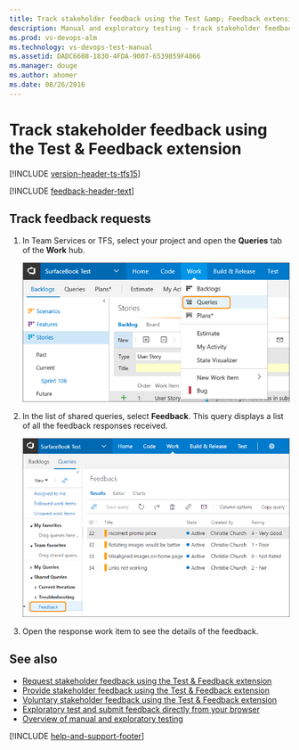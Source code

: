 ```yaml
---
title: Track stakeholder feedback using the Test &amp; Feedback extension
description: Manual and exploratory testing - track stakeholder feedback in Visual Studio Team Services (VSTS) or Team Foundation Server (TFS) using the Exploratory Testing browser extension
ms.prod: vs-devops-alm
ms.technology: vs-devops-test-manual
ms.assetid: DADC6608-1830-4FDA-9007-6539859F4866
ms.manager: douge
ms.author: ahomer
ms.date: 08/26/2016
---
```


# Track stakeholder feedback using the Test &amp; Feedback extension
 
[!INCLUDE [version-header-ts-tfs15](../_shared/version-header-ts-tfs15.md)] 

[!INCLUDE [feedback-header-text](_shared/feedback-header-text.md)] 

<a name="track"></a>
## Track feedback requests

1. In Team Services or TFS, select your project and open 
   the **Queries** tab of the **Work** hub.

   ![Opening the Queries tab of the Work hub](_img/track-stakeholder-feedback/track-stakeholder-feedback-30.png)

1. In the list of shared queries, select **Feedback**. 
   This query displays a list of all the feedback responses received.

   ![Viewing the feedback responses](_img/track-stakeholder-feedback/track-stakeholder-feedback-31.png)

1. Open the response work item to see the details of the feedback.

## See also

* [Request stakeholder feedback using the Test &amp; Feedback extension](request-stakeholder-feedback.md#request)
* [Provide stakeholder feedback using the Test &amp; Feedback extension](provide-stakeholder-feedback.md#provide)
* [Voluntary stakeholder feedback using the Test &amp; Feedback extension](voluntary-stakeholder-feedback.md#voluntary)
* [Exploratory test and submit feedback directly from your browser](../getting-started/perform-exploratory-tests.md)
* [Overview of manual and exploratory testing](../index.md)

[!INCLUDE [help-and-support-footer](../_shared/help-and-support-footer.md)] 

